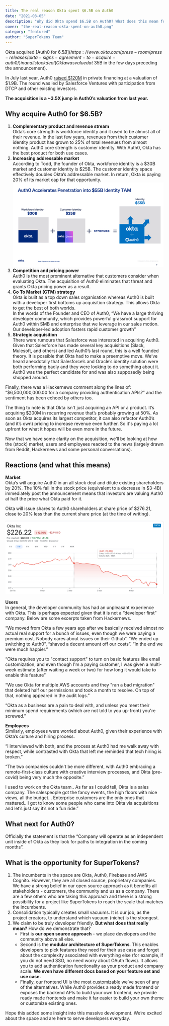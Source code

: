 ```yaml
---
title: The real reason Okta spent $6.5B on Auth0
date: "2021-03-05"
description: "Why did Okta spend $6.5B on Auth0? What does this mean for app developers? See reactions from customers and employees"
cover: "the-real-reason-okta-spent-on-auth0.png"
category: "featured"
author: "SuperTokens Team"
---
```


Okta acquired [Auth0 for $6.5B](https://www.okta.com/press-room/press-releases/okta-signs-agreement-to-acquire-auth0/) in an all stock deal (Okta was valued at ~$35B in the few days preceding the announcement).

In July last year, Auth0 [raised $120M](https://auth0.com/blog/auth0-announces-120m-seriesf-funding/) in private financing at a valuation of $1.9B. The round was led by Salesforce Ventures with participation from DTCP and other existing investors.

**The acquisition is a ~3.5X jump in Auth0’s valuation from last year.**

## Why acquire Auth0 for $6.5B?
1. **Complementary product and revenue stream** <br />Okta’s core strength is workforce identity and it used to be almost all of their revenue. In the last few years, revenues from their customer identity product has grown to 25% of total revenues from almost nothing. Auth0 core strength is customer identity. With Auth0, Okta has the best product for both use cases.
2. **Increasing addressable market** <br />According to Todd, the founder of Okta, workforce identity is a $30B market and customer identity is $25B. The customer identity space effectively doubles Okta’s addressable market. In return, Okta is paying 20% of its market cap for that opportunity. ![Acceleration into $55 billion identity TAM by Auth0](./marketing-okta-p.png)
3. **Competition and pricing power** <br />Auth0 is the most prominent alternative that customers consider when evaluating Okta. The acquisition of Auth0 eliminates that threat and grants Okta pricing power as a result.
4. **Go To Market (GTM) strategy** <br />Okta is built as a top down sales organisation whereas Auth0 is built with a developer first bottoms up acquisition strategy. This allows Okta to get the best of both worlds. <br />In the words of the Founder and CEO of Auth0, “We have a large thriving developer community, which provides powerful grassroot support for Auth0 within SMB and enterprise that we leverage in our sales motion. Our developer-led adoption fosters rapid customer growth”
5. **Strategic acquisition** <br />There were rumours that Salesforce was interested in acquiring Auth0. Given that Salesforce has made several key acquisitions (Slack, Mulesoft, and others) and led Auth0’s last round, this is a well founded theory. It is possible that Okta had to make a preemptive move. We’ve heard anecdotally that Salesforce’s and Oracle’s identity solution were both performing badly and they were looking to do something about it. Auth0 was the perfect candidate for and was also supposedly being shopped around.

Finally, there was a Hackernews comment along the lines of: “$6,500,000,000.00 for a company providing authentication APIs?” and the sentiment has been echoed by others too.

The thing to note is that Okta isn't just acquiring an API or a product. It’s acquiring $200M in recurring revenue that’s probably growing at 50%. As soon as Okta acquires its largest competitor, it can also refactor Auth0’s (and it’s own) pricing to increase revenue even further. So it's paying a lot upfront for what it hopes will be even more in the future. 

Now that we have some clarity on the acquisition, we’ll be looking at how the (stock) market, users and employees reacted to the news (largely drawn from Reddit, Hackernews and some personal conversations).

## Reactions (and what this means)
**Market** <br />
Okta’s will acquire Auth0 in an all stock deal and dilute existing shareholders by 20%. The 10% fall in the stock price (equivalent to a decrease in $3-4B) immediately post the announcement means that investors are valuing Auth0 at half the price what Okta paid for it.

Okta will issue shares to Auth0 shareholders at share price of $276.21, close to 20% less than the current share price (at the time of writing).

![Auth0 stock price](./auth0-stock-price.png)

**Users** <br />
In general, the developer community has had an unpleasant experience with Okta. This is perhaps expected given that it is not a “developer first” company. Below are some excerpts taken from Hackernews.

“We moved from Okta a few years ago after we basically received almost no actual real support for a bunch of issues, even though we were paying a premium cost. Nobody cares about issues on their Github”. “We ended up switching to Auth0”, “shaved a decent amount off our costs”. “In the end we were much happier.”

“Okta requires you to "contact support" to turn on basic features like email customization, and even though I'm a paying customer, I was given a multi-week estimate (after waiting a week or two) for how long it would take to enable this feature”

“We use Okta for multiple AWS accounts and they "ran a bad migration" that deleted half our permissions and took a month to resolve. On top of that, nothing appeared in the audit logs.”

“Okta as a business are a pain to deal with, and unless you meet their minimum spend requirements (which are not told to you up-front) you're screwed.”

**Employees** <br />
‍Similarly, employees were worried about Auth0, given their experience with Okta’s culture and hiring process.

“I interviewed with both, and the process at Auth0 had me walk away with respect, while contrasted with Okta that left me reminded that tech hiring is broken.”

“The two companies couldn't be more different, with Auth0 embracing a remote-first-class culture with creative interview processes, and Okta (pre-covid) being very much the opposite.”

I used to work on the Okta team.. As far as I could tell, Okta is a sales company. The salespeople got the fancy events, the high floors with nice views, all the budget… Enterprise customers are the only ones that mattered.. I got to know some people who came into Okta via acquisitions and let’s just say it’s not a fun ride.”

## What next for Auth0?

Officially the statement is that the “Company will operate as an independent unit inside of Okta as they look for paths to integration in the coming months”.

## What is the opportunity for SuperTokens?

1. The incumbents in the space are Okta, Auth0, Firebase and AWS Cognito. However, they are all closed source, proprietary companies. We have a strong belief in our open source approach as it benefits all stakeholders - customers, the community and us as a company. There are a few others who are taking this approach and there is a strong possibility for a project like SuperTokens to reach the scale that matches the incumbents.
2. Consolidation typically creates small vacuums. It is our job, as the project creators, to understand which vacuum (niche) is the strongest.
3. We claim to be truly developer friendly. **But what does that really mean?** How do we demonstrate that?
    - First is **our open source approach** - we place developers and the community above all else.
    - Second is the **modular architecture of SuperTokens**. This enables developers to pick features they need for their use case and forget about the complexity associated with everything else (for example, if you do not need SSO, no need worry about OAuth flows). It allows you to add authentication functionality as your product and company scale. **We even have different docs based on your feature set and use case.**
    - Finally, our frontend UI is the most customizable we’ve seen of any of the alternatives. While Auth0 provides a ready made frontend or exposes the backend APIs to build your own frontend, we provide ready made frontends and make it far easier to build your own theme or customize existing ones.

Hope this added some insight into this massive development. We’re excited about the space and are here to serve developers everyday.